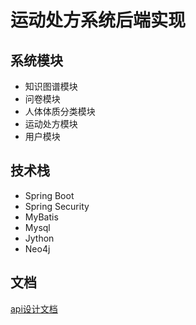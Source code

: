 # 运动处方系统后端实现
## 系统模块
- 知识图谱模块
- 问卷模块
- 人体体质分类模块
- 运动处方模块
- 用户模块
## 技术栈
- Spring Boot
- Spring Security
- MyBatis
- Mysql
- Jython
- Neo4j
## 文档
[api设计文档](https://docs.qq.com/doc/DR0lZdnlsS3FZQ3lQ?friendUin=sTqPwKm0JEuLmxkcQTR06w%3D%3D&tdsourcetag=s_macqq_aiomsg&jumpuin=458861463)
